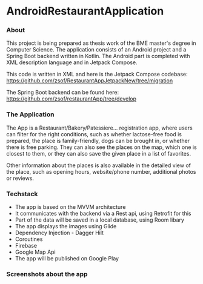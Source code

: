 # AndroidRestaurantApplication
### About

This project is being prepared as thesis work of the BME master's degree in Computer Science.
The application consists of an Android project and a Spring Boot backend written in Kotlin. The Android part is completed with XML description language and in Jetpack Compose. 

This code is written in XML and here is the Jetpack Compose codebase: https://github.com/zsof/RestaurantAppJetpackNew/tree/migration

The Spring Boot backend can be found here: https://github.com/zsof/restaurantApp/tree/develop

### The Application

The App is a Restaurant/Bakery/Patessiere... registration app, where users can filter for the right conditions, such as whether lactose-free food is prepared, the place is family-friendly, dogs can be brought in, or whether there is free parking. 
They can also see the places on the map, which one is closest to them, or they can also save the given place in a list of favorites.

Other information about the places is also available in the detailed view of the place, such as opening hours, website/phone number, additional photos or reviews.

### Techstack

- The app is based on the MVVM architecture
- It communicates with the backend via a Rest api, using Retrofit for this
- Part of the data will be saved in a local database, using Room libary
- The app displays the images using Glide
- Dependency Injection - Dagger Hilt
- Coroutines
- Firebase
- Google Map Api
- The app will be published on Google Play

### Screenshots about the app

